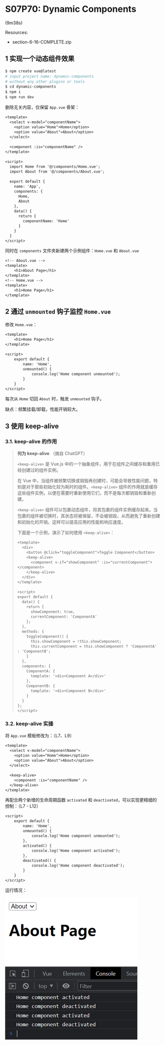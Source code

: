 # S07P70: Dynamic Components

(9m38s)

Resources:

- section-6-16-COMPLETE.zip



## 1 实现一个动态组件效果

```bash
$ npm create vue@latest
# input project name: dynamic-components
# without any other plugins or tools
$ cd dynamic-components
$ npm i
$ npm run dev
```

删除无关内容，仅保留 `App.vue` 骨架：

```vue
<template>
  <select v-model="componentName">
    <option value="Home">Home</option>
    <option value="About">About</option>
  </select>

  <component :is="componentName" />
</template>

<script>
  import Home from '@/components/Home.vue';
  import About from '@/components/About.vue';

  export default {
    name: 'App',
    components: {
      Home,
      About
    },
    data() {
      return {
        componentName: 'Home'
      }
    }
  }
</script>
```

同时在 `components` 文件夹新建两个示例组件：`Home.vue` 和 `About.vue`

```vue
<!-- About.vue -->
<template>
    <h1>About Page</h1>
</template>
<!-- Home.vue -->
<template>
    <h1>Home Page</h1>
</template>
```



## 2 通过 `unmounted` 钩子监控 `Home.vue`

修改 `Home.vue`：

```vue
<template>
    <h1>Home Page</h1>
</template>

<script>
    export default {
        name: 'Home',
        unmounted() {
            console.log('Home component unmounted');
        }
    }
</script>
```

每次从 `Home` 切回 `About` 时，触发 `unmounted` 钩子。

缺点：频繁挂载/卸载，性能开销较大。



## 3 使用 keep-alive

### 3.1. keep-alive 的作用

> **何为 keep-alive** （摘自 ChatGPT）
>
> `<keep-alive>` 是 Vue.js 中的一个抽象组件，用于在组件之间缓存和重用已经创建过的组件实例。
>
> 在 Vue 中，当组件被频繁切换或销毁再创建时，可能会导致性能问题，特别是对于那些初始化较为耗时的组件。`<keep-alive>` 组件的作用就是缓存这些组件实例，以便在需要时重新使用它们，而不是每次都销毁和重新创建。
>
> `<keep-alive>` 组件可以包裹动态组件，将其包裹的组件实例缓存起来。当包裹的组件被切换时，其状态将被保留，不会被销毁，从而避免了重新创建和初始化的开销。这样可以提高应用的性能和响应速度。
>
> 下面是一个示例，演示了如何使用 `<keep-alive>`：
>
> ```vue
> <template>
>   <div>
>     <button @click="toggleComponent">Toggle Component</button>
>     <keep-alive>
>       <component v-if="showComponent" :is="currentComponent"></component>
>     </keep-alive>
>   </div>
> </template>
> 
> <script>
> export default {
>   data() {
>     return {
>       showComponent: true,
>       currentComponent: 'ComponentA'
>     };
>   },
>   methods: {
>     toggleComponent() {
>       this.showComponent = !this.showComponent;
>       this.currentComponent = this.showComponent ? 'ComponentA' : 'ComponentB';
>     }
>   },
>   components: {
>     ComponentA: {
>       template: '<div>Component A</div>'
>     },
>     ComponentB: {
>       template: '<div>Component B</div>'
>     }
>   }
> };
> </script>
> ```

### 3.2. keep-alive 实操

将 `App.vue` 模板修改为：（L7、L9）

```vue
<template>
  <select v-model="componentName">
    <option value="Home">Home</option>
    <option value="About">About</option>
  </select>

  <keep-alive>
    <component :is="componentName" />
  </keep-alive>
</template>
```

再配合两个新增的生命周期函数 `activated` 和 `deactivated`，可以实现更精细的控制：（L7 - L12）

```vue
<script>
    export default {
        name: 'Home',
        unmounted() {
            console.log('Home component unmounted');
        },
        activated() {
            console.log('Home component activated');
        },
        deactivated() {
            console.log('Home component deactivated');
        }
    }
</script>
```

运行情况：

![activated & deactivated hooks](../assets/70-1.png)